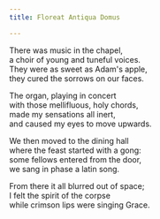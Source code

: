```yaml
---
title: Floreat Antiqua Domus

---
```


There was music in the chapel,   
a choir of young and tuneful voices.   
They were as sweet as Adam's apple,   
they cured the sorrows on our faces.  

The organ, playing in concert  
with those mellifluous, holy chords,  
made my sensations all inert,  
and caused my eyes to move upwards.  

We then moved to the dining hall  
where the feast started with a gong:  
some fellows entered from the door,  
we sang in phase a latin song.  

From there it all blurred out of space;  
I felt the spirit of the corpse  
while crimson lips were singing Grace.  
